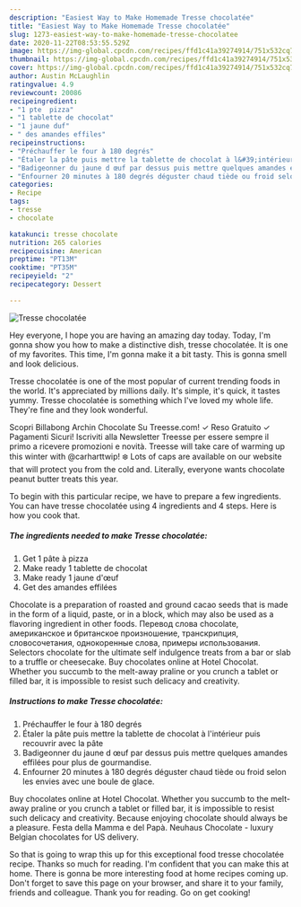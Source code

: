 ```yaml
---
description: "Easiest Way to Make Homemade Tresse chocolatée"
title: "Easiest Way to Make Homemade Tresse chocolatée"
slug: 1273-easiest-way-to-make-homemade-tresse-chocolatee
date: 2020-11-22T08:53:55.529Z
image: https://img-global.cpcdn.com/recipes/ffd1c41a39274914/751x532cq70/tresse-chocolatee-photo-principale-de-la-recette.jpg
thumbnail: https://img-global.cpcdn.com/recipes/ffd1c41a39274914/751x532cq70/tresse-chocolatee-photo-principale-de-la-recette.jpg
cover: https://img-global.cpcdn.com/recipes/ffd1c41a39274914/751x532cq70/tresse-chocolatee-photo-principale-de-la-recette.jpg
author: Austin McLaughlin
ratingvalue: 4.9
reviewcount: 20086
recipeingredient:
- "1 pte  pizza"
- "1 tablette de chocolat"
- "1 jaune duf"
- " des amandes effiles"
recipeinstructions:
- "Préchauffer le four à 180 degrés"
- "Étaler la pâte puis mettre la tablette de chocolat à l&#39;intérieur puis recouvrir avec la pâte"
- "Badigeonner du jaune d œuf par dessus puis mettre quelques amandes effilées pour plus de gourmandise."
- "Enfourner 20 minutes à 180 degrés déguster chaud tiède ou froid selon les envies avec une boule de glace."
categories:
- Recipe
tags:
- tresse
- chocolate

katakunci: tresse chocolate 
nutrition: 265 calories
recipecuisine: American
preptime: "PT13M"
cooktime: "PT35M"
recipeyield: "2"
recipecategory: Dessert

---
```



![Tresse chocolatée](https://img-global.cpcdn.com/recipes/ffd1c41a39274914/751x532cq70/tresse-chocolatee-photo-principale-de-la-recette.jpg)

Hey everyone, I hope you are having an amazing day today. Today, I'm gonna show you how to make a distinctive dish, tresse chocolatée. It is one of my favorites. This time, I'm gonna make it a bit tasty. This is gonna smell and look delicious.

Tresse chocolatée is one of the most popular of current trending foods in the world. It's appreciated by millions daily. It's simple, it's quick, it tastes yummy. Tresse chocolatée is something which I've loved my whole life. They're fine and they look wonderful.

Scopri Billabong Archin Chocolate Su Treesse.com! ✓ Reso Gratuito ✓ Pagamenti Sicuri! Iscriviti alla Newsletter Treesse per essere sempre il primo a ricevere promozioni e novità. Treesse will take care of warming up this winter with @carharttwip! ❄️ Lots of caps are available on our website that will protect you from the cold and. Literally, everyone wants chocolate peanut butter treats this year.


To begin with this particular recipe, we have to prepare a few ingredients. You can have tresse chocolatée using 4 ingredients and 4 steps. Here is how you cook that.

<!--inarticleads1-->

##### The ingredients needed to make Tresse chocolatée:

1. Get 1 pâte à pizza
1. Make ready 1 tablette de chocolat
1. Make ready 1 jaune d&#39;œuf
1. Get  des amandes effilées


Chocolate is a preparation of roasted and ground cacao seeds that is made in the form of a liquid, paste, or in a block, which may also be used as a flavoring ingredient in other foods. Перевод слова chocolate, американское и британское произношение, транскрипция, словосочетания, однокоренные слова, примеры использования. Selectors chocolate for the ultimate self indulgence treats from a bar or slab to a truffle or cheesecake. Buy chocolates online at Hotel Chocolat. Whether you succumb to the melt-away praline or you crunch a tablet or filled bar, it is impossible to resist such delicacy and creativity. 

<!--inarticleads2-->

##### Instructions to make Tresse chocolatée:

1. Préchauffer le four à 180 degrés
1. Étaler la pâte puis mettre la tablette de chocolat à l&#39;intérieur puis recouvrir avec la pâte
1. Badigeonner du jaune d œuf par dessus puis mettre quelques amandes effilées pour plus de gourmandise.
1. Enfourner 20 minutes à 180 degrés déguster chaud tiède ou froid selon les envies avec une boule de glace.


Buy chocolates online at Hotel Chocolat. Whether you succumb to the melt-away praline or you crunch a tablet or filled bar, it is impossible to resist such delicacy and creativity. Because enjoying chocolate should always be a pleasure. Festa della Mamma e del Papà. Neuhaus Chocolate - luxury Belgian chocolates for US delivery. 

So that is going to wrap this up for this exceptional food tresse chocolatée recipe. Thanks so much for reading. I'm confident that you can make this at home. There is gonna be more interesting food at home recipes coming up. Don't forget to save this page on your browser, and share it to your family, friends and colleague. Thank you for reading. Go on get cooking!
